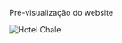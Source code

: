Pré-visualização do website

![Hotel Chale](https://github.com/heberGustavo/Websites/assets/44476616/0b01db1c-823a-44c9-8e32-e4fefa3caade)
